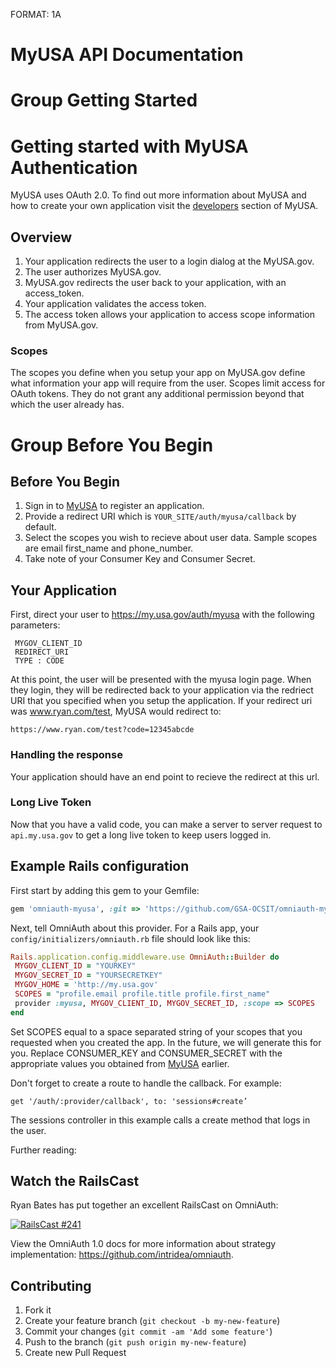 FORMAT: 1A

# MyUSA API Documentation

# Group Getting Started
# Getting started with MyUSA Authentication

MyUSA uses OAuth 2.0. To find out more information about MyUSA and how to create your own application visit the [developers](https://my.usa.gov/developer) section of MyUSA.

## Overview

1. Your application redirects the user to a login dialog at the MyUSA.gov.
2. The user authorizes MyUSA.gov.
3. MyUSA.gov redirects the user back to your application, with an access_token.
4. Your application validates the access token.
5. The access token allows your application to access scope information from MyUSA.gov.

### Scopes

The scopes you define when you setup your app on MyUSA.gov define what information your app will require from the user. Scopes limit access for OAuth tokens. They do not grant any additional permission beyond that which the user already has.

# Group Before You Begin
## Before You Begin

1. Sign in to [MyUSA](https://my.usa.gov/developer) to register an application. 
2. Provide a redirect URI which is `YOUR_SITE/auth/myusa/callback` by default. 
3. Select the scopes you wish to recieve about user data. Sample scopes are email first_name and phone_number.
4. Take note of your Consumer Key and Consumer Secret.

## Your Application

First, direct your user to https://my.usa.gov/auth/myusa with the following parameters:

```
 MYGOV_CLIENT_ID 
 REDIRECT_URI 
 TYPE : CODE
```

At this point, the user will be presented with the myusa login page. When they login, they will be redirected back to your application via the redriect URI that you specified when you setup the application. If your redirect uri was www.ryan.com/test, MyUSA would redirect to:

```
https://www.ryan.com/test?code=12345abcde
```

### Handling the response

Your application should have an end point to recieve the redirect at this url. 

### Long Live Token

Now that you have a valid code, you can make a server to server request to `api.my.usa.gov` to get a long live token to keep users logged in. 


## Example Rails configuration

First start by adding this gem to your Gemfile:

```ruby
gem 'omniauth-myusa', :git => 'https://github.com/GSA-OCSIT/omniauth-myusa.git'
```

Next, tell OmniAuth about this provider. For a Rails app, your `config/initializers/omniauth.rb` file should look like this:

```ruby
Rails.application.config.middleware.use OmniAuth::Builder do
 MYGOV_CLIENT_ID = "YOURKEY"
 MYGOV_SECRET_ID = "YOURSECRETKEY"
 MYGOV_HOME = 'http://my.usa.gov'
 SCOPES = "profile.email profile.title profile.first_name"
 provider :myusa, MYGOV_CLIENT_ID, MYGOV_SECRET_ID, :scope => SCOPES
end
```

Set SCOPES equal to a space separated string of your scopes that you requested when you created the app. In the future, we will generate this for you.
Replace CONSUMER_KEY and CONSUMER_SECRET with the appropriate values you obtained from [MyUSA](https://my.usa.gov/apps) earlier.

Don't forget to create a route to handle the callback. For example:

```
get '/auth/:provider/callback', to: 'sessions#create’
```

The sessions controller in this example calls a create method that logs in the user.


Further reading:

## Watch the RailsCast

Ryan Bates has put together an excellent RailsCast on OmniAuth:

[![RailsCast #241](http://railscasts.com/static/episodes/stills/241-simple-omniauth-revised.png "RailsCast #241 - Simple OmniAuth (revised)")](http://railscasts.com/episodes/241-simple-omniauth-revised)

View the OmniAuth 1.0 docs for more information about strategy implementation: https://github.com/intridea/omniauth.

## Contributing

1. Fork it
2. Create your feature branch (`git checkout -b my-new-feature`)
3. Commit your changes (`git commit -am 'Add some feature'`)
4. Push to the branch (`git push origin my-new-feature`)
5. Create new Pull Request


